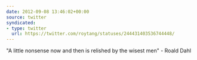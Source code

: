 ```yaml
---
date: 2012-09-08 13:46:02+00:00
source: twitter
syndicated:
- type: twitter
  url: https://twitter.com/roytang/statuses/244431403536744448/
---
```


"A little nonsense now and then is relished by the wisest men" - Roald Dahl
